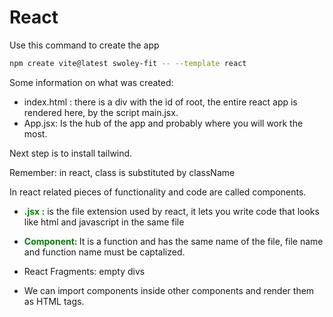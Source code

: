# React

Use this command to create the app
```bash
npm create vite@latest swoley-fit -- --template react
```
Some information on what was created:
- index.html : there is a div with the id of root, the entire react app is rendered here, by the script main.jsx.
- App.jsx: Is the hub of the app and probably where you will work the most.

Next step is to install tailwind.

Remember: in react, class is substituted by className

In react related pieces of functionality and code are called components.

- <span style="color: green; font-weight: bold;">.jsx :</span>
 is the file extension used by react, it lets you write code that looks like html and javascript in the same file


- <span style="color: green; font-weight: bold;">Component: </span>
It is a function and has the same name of the file, file name and function name must be captalized.

- React Fragments: empty divs

- We can import components inside other components and render them as HTML tags.

